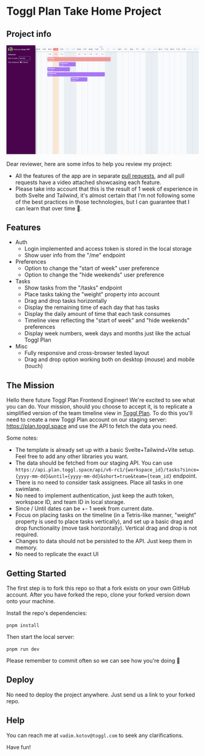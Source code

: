 # Toggl Plan Take Home Project

## Project info

![Project screenshot](screenshot.png)

Dear reviewer, here are some infos to help you review my project:

- All the features of the app are in separate [pull requests](https://github.com/michellocana/fe_interview_homework/pulls?q=is%3Apr), and all pull requests have a video attached showcasing each feature.
- Please take into account that this is the result of 1 week of experience in both Svelte and Tailwind, it's almost certain that I'm not following some of the best practices in those technologies, but I can guarantee that I can learn that over time 🙂.

## Features

- Auth
  - Login implemented and access token is stored in the local storage
  - Show user info from the "/me" endpoint
- Preferences
  - Option to change the "start of week" user preference
  - Option to change the "hide weekends" user preference
- Tasks
  - Show tasks from the "/tasks" endpoint
  - Place tasks taking the "weight" property into account
  - Drag and drop tasks horizontally
  - Display the remaining time of each day that has tasks
  - Display the daily amount of time that each task consumes
  - Timeline view reflecting the "start of week" and "hide weekends" preferences
  - Display week numbers, week days and months just like the actual Toggl Plan
- Misc
  - Fully responsive and cross-browser tested layout
  - Drag and drop option working both on desktop (mouse) and mobile (touch)

## The Mission

Hello there future Toggl Plan Frontend Engineer! We're excited to see what you can do. Your mission, should you choose to accept it, is to replicate a simplified version of the team timeline view in [Toggl Plan](https://plan.toggl.com/). To do this you'll need to create a new Toggl Plan account on our staging server: https://plan.toggl.space and use the API to fetch the data you need.

Some notes:

- The template is already set up with a basic Svelte+Tailwind+Vite setup. Feel free to add any other libraries you want.
- The data should be fetched from our staging API. You can use `https://api.plan.toggl.space/api/v6-rc1/{workspace_id}/tasks?since={yyyy-mm-dd}&until={yyyy-mm-dd}&short=true&team={team_id}` endpoint.
- There is no need to consider task assignees. Place all tasks in one swimlane.
- No need to implement authentication, just keep the auth token, workspace ID, and team ID in local storage.
- Since / Until dates can be +- 1 week from current date.
- Focus on placing tasks on the timeline (in a Tetris-like manner, "weight" property is used to place tasks vertically), and set up a basic drag and drop functionality (move task horizontally). Vertical drag and drop is not required.
- Changes to data should not be persisted to the API. Just keep them in memory.
- No need to replicate the exact UI

## Getting Started

The first step is to fork this repo so that a fork exists on your own GitHub account. After you have forked the repo, clone your forked version down onto your machine.

Install the repo's dependencies:

`pnpm install`

Then start the local server:

`pnpm run dev`

Please remember to commit often so we can see how you're doing 🙌

## Deploy

No need to deploy the project anywhere. Just send us a link to your forked repo.

## Help

You can reach me at `vadim.kotov@toggl.com` to seek any clarifications.

Have fun!

